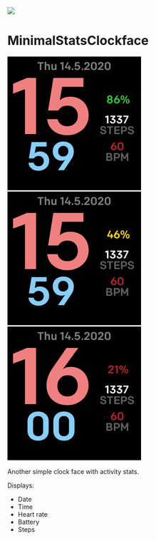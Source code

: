 [![](https://img.shields.io/github/license/lukaspanni/MinimalStatsClockface.svg)](https://github.com/lukaspanni/MinimalStatsClockface/blob/master/LICENSE) 

# MinimalStatsClockface

![Screenshot_1](/screenshot_versa_fullbatt.png)
![Screenshot_2](/screenshot_versa_mediumbatt.png)
![Screenshot_3](/screenshot_versa_lowbatt.png)

Another simple clock face with activity stats.

Displays:
- Date
- Time
- Heart rate
- Battery
- Steps